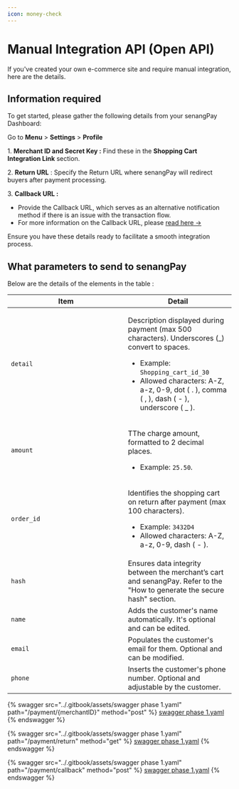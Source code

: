 ```yaml
---
icon: money-check
---
```


# Manual Integration API (Open API)

If you've created your own e-commerce site and require manual integration, here are the details.

## **Information required**&#x20;

To get started, please gather the following details from your senangPay Dashboard:

Go to **Menu** > **Settings** > **Profile**

1\. **Merchant ID and Secret Key :** Find these in the **Shopping Cart Integration Link** section.

2\. **Return URL** : Specify the Return URL where senangPay will redirect buyers after payment   processing.

3\. **Callback URL :**&#x20;

* Provide the Callback URL, which serves as an alternative notification method if there is an issue with the transaction flow.
* For more information on the Callback URL, please [read here ->](https://guide.senangpay.my/callback-url/)



&#x20;

Ensure you have these details ready to facilitate a smooth integration process.



## **What parameters to send to senangPay**

Below are the details of the elements in the table :

<table><thead><tr><th width="247">Item</th><th>Detail</th></tr></thead><tbody><tr><td><code>detail</code></td><td><p>Description displayed during payment (max 500 characters). Underscores (_) convert to spaces. </p><ul><li>Example: <code>Shopping_cart_id_30</code></li><li>Allowed characters: A-Z, a-z, 0-9, dot ( . ), comma ( , ), dash ( - ), underscore ( _ ).</li></ul></td></tr><tr><td><code>amount</code></td><td><p>TThe charge amount, formatted to 2 decimal places.</p><ul><li>Example: <code>25.50</code>.</li></ul></td></tr><tr><td><code>order_id</code></td><td><p>Identifies the shopping cart on return after payment (max 100 characters).</p><ul><li>Example: <code>3432D4</code></li><li>Allowed characters: A-Z, a-z, 0-9, dash ( - ).</li></ul></td></tr><tr><td><code>hash</code></td><td>Ensures data integrity between the merchant’s cart and senangPay. Refer to the "How to generate the secure hash" section.</td></tr><tr><td><code>name</code></td><td>Adds the customer's name automatically. It's optional and can be edited.</td></tr><tr><td><code>email</code></td><td>Populates the customer's email for them. Optional and can be modified.</td></tr><tr><td><code>phone</code></td><td>Inserts the customer's phone number. Optional and adjustable by the customer.</td></tr></tbody></table>



{% swagger src="../.gitbook/assets/swagger phase 1.yaml" path="/payment/{merchantID}" method="post" %}
[swagger phase 1.yaml](<../.gitbook/assets/swagger phase 1.yaml>)
{% endswagger %}

{% swagger src="../.gitbook/assets/swagger phase 1.yaml" path="/payment/return" method="get" %}
[swagger phase 1.yaml](<../.gitbook/assets/swagger phase 1.yaml>)
{% endswagger %}

{% swagger src="../.gitbook/assets/swagger phase 1.yaml" path="/payment/callback" method="post" %}
[swagger phase 1.yaml](<../.gitbook/assets/swagger phase 1.yaml>)
{% endswagger %}
